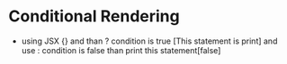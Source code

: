 # Conditional Rendering

- using JSX {} and than ? condition is true [This statement is print] and use : condition is false than print this statement[false]
